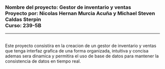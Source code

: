 <h3>Nombre del proyecto: Gestor de inventario y ventas<br>
Proyecto por: Nicolas Hernan Murcia Acuña y Michael Steven Caldas Sterpin <br>
Curso: 239-5B</h3>
<hr>
<br>
Este proyecto consistira en la creacion de un gestor de inventario y ventas que tenga interfaz grafica de una forma organizada, intuitiva y concisa ademas sera dinamica y permitira el uso de base de datos para mantener la consistencia de datos en tiempo real.
